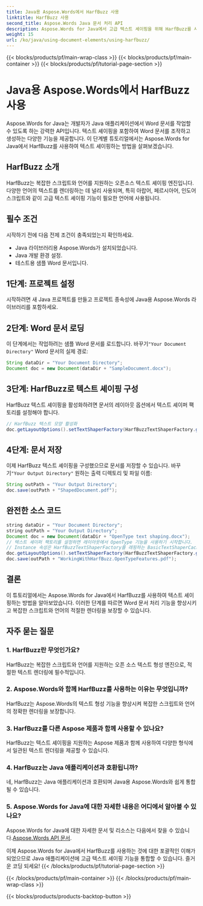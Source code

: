 ```yaml
---
title: Java용 Aspose.Words에서 HarfBuzz 사용
linktitle: HarfBuzz 사용
second_title: Aspose.Words Java 문서 처리 API
description: Aspose.Words for Java에서 고급 텍스트 셰이핑을 위해 HarfBuzz를 사용하는 방법을 알아보세요. 이 단계별 가이드로 복잡한 스크립트에서 텍스트 렌더링을 강화하세요.
weight: 15
url: /ko/java/using-document-elements/using-harfbuzz/
---
```


{{< blocks/products/pf/main-wrap-class >}}
{{< blocks/products/pf/main-container >}}
{{< blocks/products/pf/tutorial-page-section >}}

# Java용 Aspose.Words에서 HarfBuzz 사용


Aspose.Words for Java는 개발자가 Java 애플리케이션에서 Word 문서를 작업할 수 있도록 하는 강력한 API입니다. 텍스트 셰이핑을 포함하여 Word 문서를 조작하고 생성하는 다양한 기능을 제공합니다. 이 단계별 튜토리얼에서는 Aspose.Words for Java에서 HarfBuzz를 사용하여 텍스트 셰이핑하는 방법을 살펴보겠습니다.

## HarfBuzz 소개

HarfBuzz는 복잡한 스크립트와 언어를 지원하는 오픈소스 텍스트 셰이핑 엔진입니다. 다양한 언어의 텍스트를 렌더링하는 데 널리 사용되며, 특히 아랍어, 페르시아어, 인도어 스크립트와 같이 고급 텍스트 셰이핑 기능이 필요한 언어에 사용됩니다.

## 필수 조건

시작하기 전에 다음 전제 조건이 충족되었는지 확인하세요.

- Java 라이브러리용 Aspose.Words가 설치되었습니다.
- Java 개발 환경 설정.
- 테스트용 샘플 Word 문서입니다.

## 1단계: 프로젝트 설정

시작하려면 새 Java 프로젝트를 만들고 프로젝트 종속성에 Java용 Aspose.Words 라이브러리를 포함하세요.

## 2단계: Word 문서 로딩

 이 단계에서는 작업하려는 샘플 Word 문서를 로드합니다. 바꾸기`"Your Document Directory"` Word 문서의 실제 경로:

```java
String dataDir = "Your Document Directory";
Document doc = new Document(dataDir + "SampleDocument.docx");
```

## 3단계: HarfBuzz로 텍스트 셰이핑 구성

HarfBuzz 텍스트 셰이핑을 활성화하려면 문서의 레이아웃 옵션에서 텍스트 셰이퍼 팩토리를 설정해야 합니다.

```java
// HarfBuzz 텍스트 모양 활성화
doc.getLayoutOptions().setTextShaperFactory(HarfBuzzTextShaperFactory.getInstance());
```

## 4단계: 문서 저장

 이제 HarfBuzz 텍스트 셰이핑을 구성했으므로 문서를 저장할 수 있습니다. 바꾸기`"Your Output Directory"` 원하는 출력 디렉토리 및 파일 이름:

```java
String outPath = "Your Output Directory";
doc.save(outPath + "ShapedDocument.pdf");
```

## 완전한 소스 코드
```java
string dataDir = "Your Document Directory";
string outPath = "Your Output Directory";
Document doc = new Document(dataDir + "OpenType text shaping.docx");
// 텍스트 셰이퍼 팩토리를 설정하면 레이아웃에서 OpenType 기능을 사용하기 시작합니다.
// Instance 속성은 HarfBuzzTextShaperFactory를 래핑하는 BasicTextShaperCache 객체를 반환합니다.
doc.getLayoutOptions().setTextShaperFactory(HarfBuzzTextShaperFactory.getInstance());
doc.save(outPath + "WorkingWithHarfBuzz.OpenTypeFeatures.pdf");
```

## 결론

이 튜토리얼에서는 Aspose.Words for Java에서 HarfBuzz를 사용하여 텍스트 셰이핑하는 방법을 알아보았습니다. 이러한 단계를 따르면 Word 문서 처리 기능을 향상시키고 복잡한 스크립트와 언어의 적절한 렌더링을 보장할 수 있습니다.

## 자주 묻는 질문

### 1. HarfBuzz란 무엇인가요?

HarfBuzz는 복잡한 스크립트와 언어를 지원하는 오픈 소스 텍스트 형성 엔진으로, 적절한 텍스트 렌더링에 필수적입니다.

### 2. Aspose.Words와 함께 HarfBuzz를 사용하는 이유는 무엇입니까?

HarfBuzz는 Aspose.Words의 텍스트 형성 기능을 향상시켜 복잡한 스크립트와 언어의 정확한 렌더링을 보장합니다.

### 3. HarfBuzz를 다른 Aspose 제품과 함께 사용할 수 있나요?

HarfBuzz는 텍스트 셰이핑을 지원하는 Aspose 제품과 함께 사용하여 다양한 형식에서 일관된 텍스트 렌더링을 제공할 수 있습니다.

### 4. HarfBuzz는 Java 애플리케이션과 호환됩니까?

네, HarfBuzz는 Java 애플리케이션과 호환되며 Java용 Aspose.Words와 쉽게 통합될 수 있습니다.

### 5. Aspose.Words for Java에 대한 자세한 내용은 어디에서 알아볼 수 있나요?

Aspose.Words for Java에 대한 자세한 문서 및 리소스는 다음에서 찾을 수 있습니다.[Aspose.Words API 문서](https://reference.aspose.com/words/java/).

이제 Aspose.Words for Java에서 HarfBuzz를 사용하는 것에 대한 포괄적인 이해가 되었으므로 Java 애플리케이션에 고급 텍스트 셰이핑 기능을 통합할 수 있습니다. 즐거운 코딩 되세요!
{{< /blocks/products/pf/tutorial-page-section >}}

{{< /blocks/products/pf/main-container >}}
{{< /blocks/products/pf/main-wrap-class >}}

{{< blocks/products/products-backtop-button >}}
